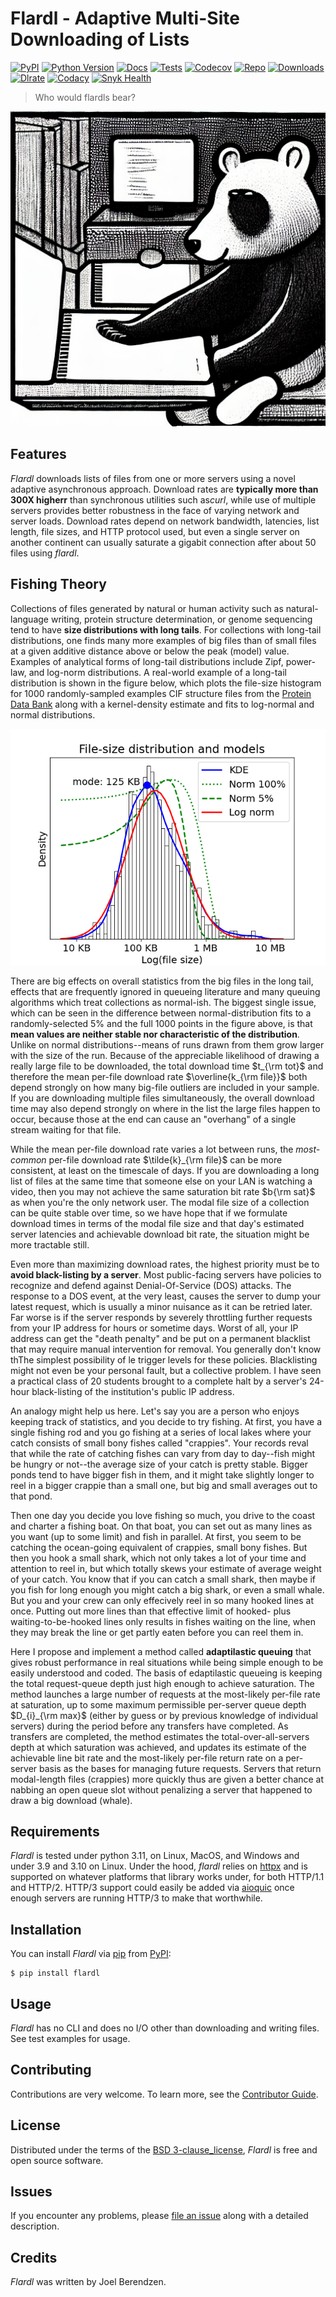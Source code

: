 # Flardl - Adaptive Multi-Site Downloading of Lists

[![PyPI](https://img.shields.io/pypi/v/flardl.svg)][pypi status]
[![Python Version](https://img.shields.io/pypi/pyversions/flardl)][pypi status]
[![Docs](https://img.shields.io/readthedocs/flardl/latest.svg?label=Read%20the%20Docs)][read the docs]
[![Tests](https://github.com/hydrationdynamics/flardl/workflows/Tests/badge.svg)][tests]
[![Codecov](https://codecov.io/gh/hydrationdynamics/flardl/branch/main/graph/badge.svg)][codecov]
[![Repo](https://img.shields.io/github/last-commit/hydrationdynamics/flardl)][repo]
[![Downloads](https://pepy.tech/badge/flardl)][downloads]
[![Dlrate](https://img.shields.io/pypi/dm/flardl)][dlrate]
[![Codacy](https://app.codacy.com/project/badge/Grade/5d86ff69c31d4f8d98ace806a21270dd)][codacy]
[![Snyk Health](https://snyk.io/advisor/python/flardl/badge.svg)][snyk]

[pypi status]: https://pypi.org/project/flardl/
[read the docs]: https://flardl.readthedocs.io/
[tests]: https://github.com/hydrationdynamics/flardl/actions?workflow=Tests
[codecov]: https://app.codecov.io/gh/hydrationdynamics/flardl
[repo]: https://github.com/hydrationdynamics/flardl
[downloads]: https://pepy.tech/project/flardl
[dlrate]: https://github.com/hydrationdynamics/flardl
[codacy]: https://www.codacy.com/gh/hydrationdynamics/flardl?utm_source=github.com&utm_medium=referral&utm_content=hydrationdynamics/zeigen&utm_campaign=Badge_Grade
[snyk]: https://snyk.io/advisor/python/flardl

> Who would flardls bear?

[![logo](https://raw.githubusercontent.com/hydrationdynamics/flardl/main/docs/_static/flardl_bear.png)][logo license]

[logo license]: https://raw.githubusercontent.com/hydrationdynamics/flardl/main/LICENSE.logo.txt

## Features

_Flardl_ downloads lists of files from one or more servers
using a novel adaptive asynchronous approach. Download rates
are **typically more than 300X higherr** than synchronous
utilities such as*curl*, while use of multiple servers
provides better robustness in the face of varying network
and server loads. Download rates depend on network bandwidth,
latencies, list length, file sizes, and HTTP protocol used,
but even a single server on another continent can usually
saturate a gigabit connection after about 50 files using
_flardl_.

## Fishing Theory

Collections of files generated by natural or human activity such
as natural-language writing, protein structure determination,
or genome sequencing tend to have **size distributions with
long tails**. For collections with long-tail distributions, one
finds many more examples of big files than of small files at
a given additive distance above or below the peak (model) value.
Examples of analytical forms of long-tail distributions include
Zipf, power-law, and log-norm distributions. A real-world example
of a long-tail distribution is shown in the figure below, which
plots the file-size histogram for 1000 randomly-sampled examples
CIF structure files from the [Protein Data Bank](https://rcsb.org)
along with a kernel-density estimate and fits to log-normal and
normal distributions.

![sizedist](https://raw.githubusercontent.com/hydrationdynamics/flardl/main/docs/_static/file_size_distribution.png)

There are big effects on overall statistics from the big files in
the long tail, effects that are frequently ignored in queueing
literature and many queuing algorithms which treat collections
as normal-ish. The biggest single issue, which can be seen in
the difference between normal-distribution fits to a
randomly-selected 5% and the full 1000 points in the figure above,
is that **mean values are neither stable nor characteristic of the
distribution**. Unlike on normal distributions--means of runs drawn
from them grow larger with the size of the run. Because of the appreciable
likelihood of drawing a really large file to be downloaded, the total
download time $t_{\rm tot}$ and therefore the mean per-file download rate
$\overline{k_{\rm file}}$ both depend strongly on how many big-file outliers
are included in your sample. If you are downloading multiple files
simultaneously, the overall download time may also depend strongly on
where in the list the large files happen to occur, because those at
the end can cause an "overhang" of a single stream waiting for that file.

While the mean per-file download rate varies a lot between runs, the
_most-common_ per-file download rate $\tilde{k}_{\rm file}$ can be more
consistent, at least on the timescale of days. If you are downloading a
long list of files at the same time that someone else on your LAN
is watching a video, then you may not achieve the same saturation
bit rate $b{\rm sat}$ as when you're the only network user. The modal
file size of a collection can be quite stable over time, so we have hope
that if we formulate download times in terms of the modal file size
and that day's estimated server latencies and achievable download
bit rate, the situation might be more tractable still.

Even more than maximizing download rates, the highest priority must
be to **avoid black-listing by a server**. Most public-facing servers
have policies to recognize and defend against Denial-Of-Service (DOS)
attacks. The response to a DOS event, at the very least, causes the
server to dump your latest request, which is usually a minor nuisance
as it can be retried later. Far worse is if the server responds by
severely throttling further requests from your IP address for hours
or sometime days. Worst of all, your IP address can get the "death
penalty" and be put on a permanent blacklist that may require manual
intervention for removal. You generally don't know thThe simplest
possibility of le trigger levels for these policies. Blacklisting
might not even be your personal fault, but a collective problem.
I have seen a practical class of 20 students brought to a complete
halt by a server's 24-hour black-listing of the institution's
public IP address.

An analogy might help us here. Let's say you are a person who
enjoys keeping track of statistics, and you decide to try
fishing. At first, you have a single fishing rod and you go
fishing at a series of local lakes where your catch consists
of small bony fishes called "crappies". Your records reval
that while the rate of catching fishes can vary from day to
day--fish might be hungry or not--the average size of your
catch is pretty stable. Bigger ponds tend to have bigger fish
in them, and it might take slightly longer to reel in a bigger
crappie than a small one, but big and small averages out to
that pond.

Then one day you decide you love fishing so much, you drive
to the coast and charter a fishing boat. On that boat,
you can set out as many lines as you want (up to some limit)
and fish in parallel. At first, you seem to be catching the
ocean-going equivalent of crappies, small bony fishes. But
then you hook a small shark, which not only takes a lot of
your time and attention to reel in, but which totally skews
your estimate of average weight of your catch. You know that
if you can catch a small shark, then maybe if you fish for
long enough you might catch a big shark, or even a small whale.
But you and your crew can only effecively reel in so
many hooked lines at once. Putting out more lines than
that effective limit of hooked- plus waiting-to-be-hooked
lines only results in fishes waiting on the line, when they
may break the line or get partly eaten before you can reel
them in.

Here I propose and implement a method called **adaptilastic
queuing** that gives robust performance in real situations
while being simple enough to be easily understood and coded.
The basis of edaptilastic queueing is keeping the total
request-queue depth just high enough to achieve saturation.
The method launches a large number of requests at the most-likely
per-file rate at saturation, up to some maximum permissible
per-server queue depth $D_{i}_{\rm max}$ (either by guess or
by previous knowledge of individual servers) during the period
before any transfers have completed. As transfers are completed,
the method estimates the total-over-all-servers depth at which
saturation was achieved, and updates its estimate of the
achievable line bit rate and the most-likely per-file return
rate on a per-server basis as the bases for managing future
requests. Servers that return modal-length files (crappies)
more quickly thus are given a better chance at nabbing an
open queue slot without penalizing a server that happened
to draw a big download (whale).

## Requirements

_Flardl_ is tested under python 3.11, on Linux, MacOS, and
Windows and under 3.9 and 3.10 on Linux. Under the hood,
_flardl_ relies on [httpx](https://www.python-httpx.org/) and is supported
on whatever platforms that library works under, for both HTTP/1.1 and HTTP/2.
HTTP/3 support could easily be added via
[aioquic](https://github.com/aiortc/aioquic) once enough servers are
running HTTP/3 to make that worthwhile.

## Installation

You can install _Flardl_ via [pip] from [PyPI]:

```console
$ pip install flardl
```

## Usage

_Flardl_ has no CLI and does no I/O other than downloading and writing
files. See test examples for usage.

## Contributing

Contributions are very welcome.
To learn more, see the [Contributor Guide].

## License

Distributed under the terms of the [BSD 3-clause_license][license],
_Flardl_ is free and open source software.

## Issues

If you encounter any problems,
please [file an issue] along with a detailed description.

## Credits

_Flardl_ was written by Joel Berendzen.

[pypi]: https://pypi.org/
[file an issue]: https://github.com/hydrationdynamics/flardl/issues
[pip]: https://pip.pypa.io/

<!-- github-only -->

[license]: https://github.com/hydrationdynamics/flardl/blob/main/LICENSE
[contributor guide]: https://github.com/hydrationdynamics/flardl/blob/main/CONTRIBUTING.md

